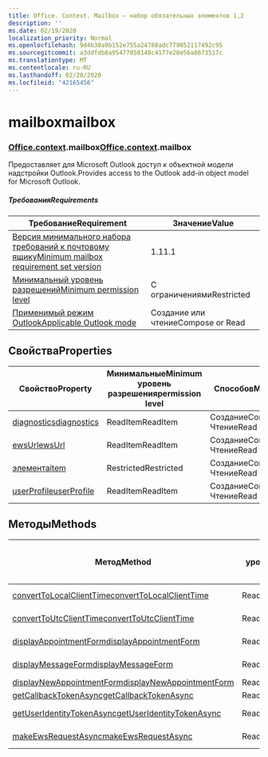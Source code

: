 ```yaml
---
title: Office. Context. Mailbox — набор обязательных элементов 1,2
description: ''
ms.date: 02/19/2020
localization_priority: Normal
ms.openlocfilehash: 9d4b30a9b152e755a24788adc779052117492c95
ms.sourcegitcommit: a3ddfdb8a95477850148c4177e20e56a8673517c
ms.translationtype: MT
ms.contentlocale: ru-RU
ms.lasthandoff: 02/20/2020
ms.locfileid: "42165456"
---
```

# <a name="mailbox"></a><span data-ttu-id="9e987-102">mailbox</span><span class="sxs-lookup"><span data-stu-id="9e987-102">mailbox</span></span>

### <a name="officecontextmailbox"></a><span data-ttu-id="9e987-103">[Office](office.md)[.context](office.context.md).mailbox</span><span class="sxs-lookup"><span data-stu-id="9e987-103">[Office](office.md)[.context](office.context.md).mailbox</span></span>

<span data-ttu-id="9e987-104">Предоставляет для Microsoft Outlook доступ к объектной модели надстройки Outlook.</span><span class="sxs-lookup"><span data-stu-id="9e987-104">Provides access to the Outlook add-in object model for Microsoft Outlook.</span></span>

##### <a name="requirements"></a><span data-ttu-id="9e987-105">Требования</span><span class="sxs-lookup"><span data-stu-id="9e987-105">Requirements</span></span>

|<span data-ttu-id="9e987-106">Требование</span><span class="sxs-lookup"><span data-stu-id="9e987-106">Requirement</span></span>| <span data-ttu-id="9e987-107">Значение</span><span class="sxs-lookup"><span data-stu-id="9e987-107">Value</span></span>|
|---|---|
|[<span data-ttu-id="9e987-108">Версия минимального набора требований к почтовому ящику</span><span class="sxs-lookup"><span data-stu-id="9e987-108">Minimum mailbox requirement set version</span></span>](../../requirement-sets/outlook-api-requirement-sets.md)| <span data-ttu-id="9e987-109">1.1</span><span class="sxs-lookup"><span data-stu-id="9e987-109">1.1</span></span>|
|[<span data-ttu-id="9e987-110">Минимальный уровень разрешений</span><span class="sxs-lookup"><span data-stu-id="9e987-110">Minimum permission level</span></span>](../../../outlook/understanding-outlook-add-in-permissions.md)| <span data-ttu-id="9e987-111">С ограничениями</span><span class="sxs-lookup"><span data-stu-id="9e987-111">Restricted</span></span>|
|[<span data-ttu-id="9e987-112">Применимый режим Outlook</span><span class="sxs-lookup"><span data-stu-id="9e987-112">Applicable Outlook mode</span></span>](../../../outlook/outlook-add-ins-overview.md#extension-points)| <span data-ttu-id="9e987-113">Создание или чтение</span><span class="sxs-lookup"><span data-stu-id="9e987-113">Compose or Read</span></span>|

## <a name="properties"></a><span data-ttu-id="9e987-114">Свойства</span><span class="sxs-lookup"><span data-stu-id="9e987-114">Properties</span></span>

| <span data-ttu-id="9e987-115">Свойство</span><span class="sxs-lookup"><span data-stu-id="9e987-115">Property</span></span> | <span data-ttu-id="9e987-116">Минимальные</span><span class="sxs-lookup"><span data-stu-id="9e987-116">Minimum</span></span><br><span data-ttu-id="9e987-117">уровень разрешения</span><span class="sxs-lookup"><span data-stu-id="9e987-117">permission level</span></span> | <span data-ttu-id="9e987-118">Способов</span><span class="sxs-lookup"><span data-stu-id="9e987-118">Modes</span></span> | <span data-ttu-id="9e987-119">Тип возвращаемых данных</span><span class="sxs-lookup"><span data-stu-id="9e987-119">Return type</span></span> | <span data-ttu-id="9e987-120">Минимальные</span><span class="sxs-lookup"><span data-stu-id="9e987-120">Minimum</span></span><br><span data-ttu-id="9e987-121">набор требований</span><span class="sxs-lookup"><span data-stu-id="9e987-121">requirement set</span></span> |
|---|---|---|---|:---:|
| [<span data-ttu-id="9e987-122">diagnostics</span><span class="sxs-lookup"><span data-stu-id="9e987-122">diagnostics</span></span>](/javascript/api/outlook/office.mailbox?view=outlook-js-1.2#diagnostics) | <span data-ttu-id="9e987-123">ReadItem</span><span class="sxs-lookup"><span data-stu-id="9e987-123">ReadItem</span></span> | <span data-ttu-id="9e987-124">Создание</span><span class="sxs-lookup"><span data-stu-id="9e987-124">Compose</span></span><br><span data-ttu-id="9e987-125">Чтение</span><span class="sxs-lookup"><span data-stu-id="9e987-125">Read</span></span> | [<span data-ttu-id="9e987-126">Диагностики</span><span class="sxs-lookup"><span data-stu-id="9e987-126">Diagnostics</span></span>](/javascript/api/outlook/office.diagnostics?view=outlook-js-1.2) | [<span data-ttu-id="9e987-127">1.1</span><span class="sxs-lookup"><span data-stu-id="9e987-127">1.1</span></span>](../requirement-set-1.1/outlook-requirement-set-1.1.md) |
| [<span data-ttu-id="9e987-128">ewsUrl</span><span class="sxs-lookup"><span data-stu-id="9e987-128">ewsUrl</span></span>](/javascript/api/outlook/office.mailbox?view=outlook-js-1.2#ewsurl) | <span data-ttu-id="9e987-129">ReadItem</span><span class="sxs-lookup"><span data-stu-id="9e987-129">ReadItem</span></span> | <span data-ttu-id="9e987-130">Создание</span><span class="sxs-lookup"><span data-stu-id="9e987-130">Compose</span></span><br><span data-ttu-id="9e987-131">Чтение</span><span class="sxs-lookup"><span data-stu-id="9e987-131">Read</span></span> | <span data-ttu-id="9e987-132">String</span><span class="sxs-lookup"><span data-stu-id="9e987-132">String</span></span> | [<span data-ttu-id="9e987-133">1.1</span><span class="sxs-lookup"><span data-stu-id="9e987-133">1.1</span></span>](../requirement-set-1.1/outlook-requirement-set-1.1.md) |
| [<span data-ttu-id="9e987-134">элемента</span><span class="sxs-lookup"><span data-stu-id="9e987-134">item</span></span>](office.context.mailbox.item.md) | <span data-ttu-id="9e987-135">Restricted</span><span class="sxs-lookup"><span data-stu-id="9e987-135">Restricted</span></span> | <span data-ttu-id="9e987-136">Создание</span><span class="sxs-lookup"><span data-stu-id="9e987-136">Compose</span></span><br><span data-ttu-id="9e987-137">Чтение</span><span class="sxs-lookup"><span data-stu-id="9e987-137">Read</span></span> | [<span data-ttu-id="9e987-138">Элемент</span><span class="sxs-lookup"><span data-stu-id="9e987-138">Item</span></span>](/javascript/api/outlook/office.item?view=outlook-js-1.2) | [<span data-ttu-id="9e987-139">1.1</span><span class="sxs-lookup"><span data-stu-id="9e987-139">1.1</span></span>](../requirement-set-1.1/outlook-requirement-set-1.1.md) |
| [<span data-ttu-id="9e987-140">userProfile</span><span class="sxs-lookup"><span data-stu-id="9e987-140">userProfile</span></span>](/javascript/api/outlook/office.mailbox?view=outlook-js-1.2#userprofile) | <span data-ttu-id="9e987-141">ReadItem</span><span class="sxs-lookup"><span data-stu-id="9e987-141">ReadItem</span></span> | <span data-ttu-id="9e987-142">Создание</span><span class="sxs-lookup"><span data-stu-id="9e987-142">Compose</span></span><br><span data-ttu-id="9e987-143">Чтение</span><span class="sxs-lookup"><span data-stu-id="9e987-143">Read</span></span> | [<span data-ttu-id="9e987-144">UserProfile</span><span class="sxs-lookup"><span data-stu-id="9e987-144">UserProfile</span></span>](/javascript/api/outlook/office.userprofile?view=outlook-js-1.2) | [<span data-ttu-id="9e987-145">1.1</span><span class="sxs-lookup"><span data-stu-id="9e987-145">1.1</span></span>](../requirement-set-1.1/outlook-requirement-set-1.1.md) |

## <a name="methods"></a><span data-ttu-id="9e987-146">Методы</span><span class="sxs-lookup"><span data-stu-id="9e987-146">Methods</span></span>

| <span data-ttu-id="9e987-147">Метод</span><span class="sxs-lookup"><span data-stu-id="9e987-147">Method</span></span> | <span data-ttu-id="9e987-148">Минимальные</span><span class="sxs-lookup"><span data-stu-id="9e987-148">Minimum</span></span><br><span data-ttu-id="9e987-149">уровень разрешения</span><span class="sxs-lookup"><span data-stu-id="9e987-149">permission level</span></span> | <span data-ttu-id="9e987-150">Способов</span><span class="sxs-lookup"><span data-stu-id="9e987-150">Modes</span></span> | <span data-ttu-id="9e987-151">Минимальные</span><span class="sxs-lookup"><span data-stu-id="9e987-151">Minimum</span></span><br><span data-ttu-id="9e987-152">набор требований</span><span class="sxs-lookup"><span data-stu-id="9e987-152">requirement set</span></span> |
|---|---|---|:---:|
| [<span data-ttu-id="9e987-153">convertToLocalClientTime</span><span class="sxs-lookup"><span data-stu-id="9e987-153">convertToLocalClientTime</span></span>](/javascript/api/outlook/office.mailbox?view=outlook-js-1.2#converttolocalclienttime-timevalue-) | <span data-ttu-id="9e987-154">ReadItem</span><span class="sxs-lookup"><span data-stu-id="9e987-154">ReadItem</span></span> | <span data-ttu-id="9e987-155">Создание</span><span class="sxs-lookup"><span data-stu-id="9e987-155">Compose</span></span><br><span data-ttu-id="9e987-156">Чтение</span><span class="sxs-lookup"><span data-stu-id="9e987-156">Read</span></span> | [<span data-ttu-id="9e987-157">1.1</span><span class="sxs-lookup"><span data-stu-id="9e987-157">1.1</span></span>](../requirement-set-1.1/outlook-requirement-set-1.1.md) |
| [<span data-ttu-id="9e987-158">convertToUtcClientTime</span><span class="sxs-lookup"><span data-stu-id="9e987-158">convertToUtcClientTime</span></span>](/javascript/api/outlook/office.mailbox?view=outlook-js-1.2#converttoutcclienttime-input-) | <span data-ttu-id="9e987-159">ReadItem</span><span class="sxs-lookup"><span data-stu-id="9e987-159">ReadItem</span></span> | <span data-ttu-id="9e987-160">Создание</span><span class="sxs-lookup"><span data-stu-id="9e987-160">Compose</span></span><br><span data-ttu-id="9e987-161">Чтение</span><span class="sxs-lookup"><span data-stu-id="9e987-161">Read</span></span> | [<span data-ttu-id="9e987-162">1.1</span><span class="sxs-lookup"><span data-stu-id="9e987-162">1.1</span></span>](../requirement-set-1.1/outlook-requirement-set-1.1.md) |
| [<span data-ttu-id="9e987-163">displayAppointmentForm</span><span class="sxs-lookup"><span data-stu-id="9e987-163">displayAppointmentForm</span></span>](/javascript/api/outlook/office.mailbox?view=outlook-js-1.2#displayappointmentform-itemid-) | <span data-ttu-id="9e987-164">ReadItem</span><span class="sxs-lookup"><span data-stu-id="9e987-164">ReadItem</span></span> | <span data-ttu-id="9e987-165">Создание</span><span class="sxs-lookup"><span data-stu-id="9e987-165">Compose</span></span><br><span data-ttu-id="9e987-166">Чтение</span><span class="sxs-lookup"><span data-stu-id="9e987-166">Read</span></span> | [<span data-ttu-id="9e987-167">1.1</span><span class="sxs-lookup"><span data-stu-id="9e987-167">1.1</span></span>](../requirement-set-1.1/outlook-requirement-set-1.1.md) |
| [<span data-ttu-id="9e987-168">displayMessageForm</span><span class="sxs-lookup"><span data-stu-id="9e987-168">displayMessageForm</span></span>](/javascript/api/outlook/office.mailbox?view=outlook-js-1.2#displaymessageform-itemid-) | <span data-ttu-id="9e987-169">ReadItem</span><span class="sxs-lookup"><span data-stu-id="9e987-169">ReadItem</span></span> | <span data-ttu-id="9e987-170">Создание</span><span class="sxs-lookup"><span data-stu-id="9e987-170">Compose</span></span><br><span data-ttu-id="9e987-171">Чтение</span><span class="sxs-lookup"><span data-stu-id="9e987-171">Read</span></span> | [<span data-ttu-id="9e987-172">1.1</span><span class="sxs-lookup"><span data-stu-id="9e987-172">1.1</span></span>](../requirement-set-1.1/outlook-requirement-set-1.1.md) |
| [<span data-ttu-id="9e987-173">displayNewAppointmentForm</span><span class="sxs-lookup"><span data-stu-id="9e987-173">displayNewAppointmentForm</span></span>](/javascript/api/outlook/office.mailbox?view=outlook-js-1.2#displaynewappointmentform-parameters-) | <span data-ttu-id="9e987-174">ReadItem</span><span class="sxs-lookup"><span data-stu-id="9e987-174">ReadItem</span></span> | <span data-ttu-id="9e987-175">Чтение</span><span class="sxs-lookup"><span data-stu-id="9e987-175">Read</span></span> | [<span data-ttu-id="9e987-176">1.1</span><span class="sxs-lookup"><span data-stu-id="9e987-176">1.1</span></span>](../requirement-set-1.1/outlook-requirement-set-1.1.md) |
| [<span data-ttu-id="9e987-177">getCallbackTokenAsync</span><span class="sxs-lookup"><span data-stu-id="9e987-177">getCallbackTokenAsync</span></span>](/javascript/api/outlook/office.mailbox?view=outlook-js-1.2#getcallbacktokenasync-callback--usercontext-) | <span data-ttu-id="9e987-178">ReadItem</span><span class="sxs-lookup"><span data-stu-id="9e987-178">ReadItem</span></span> | <span data-ttu-id="9e987-179">Чтение</span><span class="sxs-lookup"><span data-stu-id="9e987-179">Read</span></span> | [<span data-ttu-id="9e987-180">1.1</span><span class="sxs-lookup"><span data-stu-id="9e987-180">1.1</span></span>](../requirement-set-1.1/outlook-requirement-set-1.1.md) |
| [<span data-ttu-id="9e987-181">getUserIdentityTokenAsync</span><span class="sxs-lookup"><span data-stu-id="9e987-181">getUserIdentityTokenAsync</span></span>](/javascript/api/outlook/office.mailbox?view=outlook-js-1.2#getuseridentitytokenasync-callback--usercontext-) | <span data-ttu-id="9e987-182">ReadItem</span><span class="sxs-lookup"><span data-stu-id="9e987-182">ReadItem</span></span> | <span data-ttu-id="9e987-183">Создание</span><span class="sxs-lookup"><span data-stu-id="9e987-183">Compose</span></span><br><span data-ttu-id="9e987-184">Чтение</span><span class="sxs-lookup"><span data-stu-id="9e987-184">Read</span></span> | [<span data-ttu-id="9e987-185">1.1</span><span class="sxs-lookup"><span data-stu-id="9e987-185">1.1</span></span>](../requirement-set-1.1/outlook-requirement-set-1.1.md) |
| [<span data-ttu-id="9e987-186">makeEwsRequestAsync</span><span class="sxs-lookup"><span data-stu-id="9e987-186">makeEwsRequestAsync</span></span>](/javascript/api/outlook/office.mailbox?view=outlook-js-1.2#makeewsrequestasync-data--callback--usercontext-) | <span data-ttu-id="9e987-187">ReadWriteMailbox</span><span class="sxs-lookup"><span data-stu-id="9e987-187">ReadWriteMailbox</span></span> | <span data-ttu-id="9e987-188">Создание</span><span class="sxs-lookup"><span data-stu-id="9e987-188">Compose</span></span><br><span data-ttu-id="9e987-189">Чтение</span><span class="sxs-lookup"><span data-stu-id="9e987-189">Read</span></span> | [<span data-ttu-id="9e987-190">1.1</span><span class="sxs-lookup"><span data-stu-id="9e987-190">1.1</span></span>](../requirement-set-1.1/outlook-requirement-set-1.1.md) |
